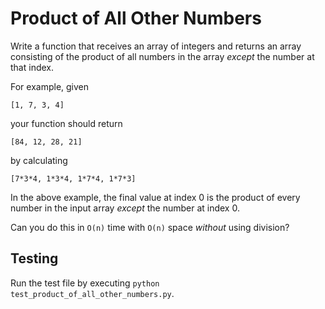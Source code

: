# Product of All Other Numbers

Write a function that receives an array of integers and returns an array consisting of the product of all numbers in the array _except_ the number at that index.

For example, given
```
[1, 7, 3, 4]
```
your function should return
```
[84, 12, 28, 21]
```
by calculating
```
[7*3*4, 1*3*4, 1*7*4, 1*7*3]
```

In the above example, the final value at index 0 is the product of every number in the input array _except_ the number at index 0.

Can you do this in `O(n)` time with `O(n)` space _without_ using division?

## Testing
Run the test file by executing `python test_product_of_all_other_numbers.py`.
